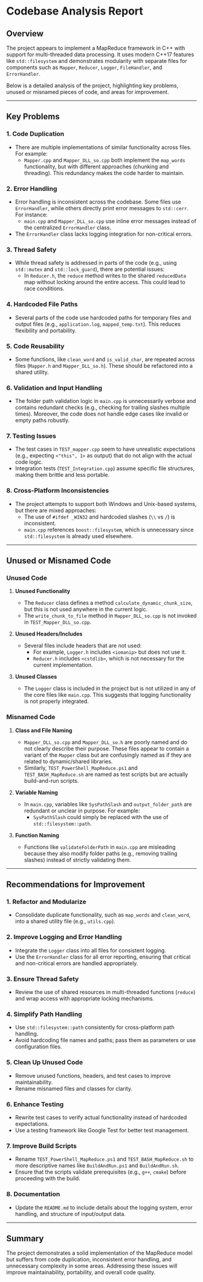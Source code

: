 # Codebase Analysis Report

## Overview
The project appears to implement a MapReduce framework in C++ with support for multi-threaded data processing. It uses modern C++17 features like `std::filesystem` and demonstrates modularity with separate files for components such as `Mapper`, `Reducer`, `Logger`, `FileHandler`, and `ErrorHandler`.

Below is a detailed analysis of the project, highlighting key problems, unused or misnamed pieces of code, and areas for improvement.

---

## Key Problems

### 1. Code Duplication
- There are multiple implementations of similar functionality across files. For example:
  - `Mapper.cpp` and `Mapper_DLL_so.cpp` both implement the `map_words` functionality, but with different approaches (chunking and threading). This redundancy makes the code harder to maintain.

### 2. Error Handling
- Error handling is inconsistent across the codebase. Some files use `ErrorHandler`, while others directly print error messages to `std::cerr`. For instance:
  - `main.cpp` and `Mapper_DLL_so.cpp` use inline error messages instead of the centralized `ErrorHandler` class.
- The `ErrorHandler` class lacks logging integration for non-critical errors.

### 3. Thread Safety
- While thread safety is addressed in parts of the code (e.g., using `std::mutex` and `std::lock_guard`), there are potential issues:
  - In `Reducer.h`, the `reduce` method writes to the shared `reducedData` map without locking around the entire access. This could lead to race conditions.

### 4. Hardcoded File Paths
- Several parts of the code use hardcoded paths for temporary files and output files (e.g., `application.log`, `mapped_temp.txt`). This reduces flexibility and portability.

### 5. Code Reusability
- Some functions, like `clean_word` and `is_valid_char`, are repeated across files (`Mapper.h` and `Mapper_DLL_so.h`). These should be refactored into a shared utility.

### 6. Validation and Input Handling
- The folder path validation logic in `main.cpp` is unnecessarily verbose and contains redundant checks (e.g., checking for trailing slashes multiple times). Moreover, the code does not handle edge cases like invalid or empty paths robustly.

### 7. Testing Issues
- The test cases in `TEST_mapper.cpp` seem to have unrealistic expectations (e.g., expecting `<"this", 1>` as output) that do not align with the actual code logic.
- Integration tests (`TEST_Integration.cpp`) assume specific file structures, making them brittle and less portable.

### 8. Cross-Platform Inconsistencies
- The project attempts to support both Windows and Unix-based systems, but there are mixed approaches:
  - The use of `#ifdef _WIN32` and hardcoded slashes (`\\` vs `/`) is inconsistent.
  - `main.cpp` references `boost::filesystem`, which is unnecessary since `std::filesystem` is already used elsewhere.

---

## Unused or Misnamed Code

### Unused Code
1. **Unused Functionality**
   - The `Reducer` class defines a method `calculate_dynamic_chunk_size`, but this is not used anywhere in the current logic.
   - The `write_chunk_to_file` method in `Mapper_DLL_so.cpp` is not invoked in `TEST_Mapper_DLL_so.cpp`.

2. **Unused Headers/Includes**
   - Several files include headers that are not used:
     - For example, `Logger.h` includes `<iomanip>` but does not use it.
     - `Reducer.h` includes `<cstdlib>`, which is not necessary for the current implementation.

3. **Unused Classes**
   - The `Logger` class is included in the project but is not utilized in any of the core files like `main.cpp`. This suggests that logging functionality is not properly integrated.

### Misnamed Code
1. **Class and File Naming**
   - `Mapper_DLL_so.cpp` and `Mapper_DLL_so.h` are poorly named and do not clearly describe their purpose. These files appear to contain a variant of the `Mapper` class but are confusingly named as if they are related to dynamic/shared libraries.
   - Similarly, `TEST_PowerShell_MapReduce.ps1` and `TEST_BASH_MapReduce.sh` are named as test scripts but are actually build-and-run scripts.

2. **Variable Naming**
   - In `main.cpp`, variables like `SysPathSlash` and `output_folder_path` are redundant or unclear in purpose. For example:
     - `SysPathSlash` could simply be replaced with the use of `std::filesystem::path`.

3. **Function Naming**
   - Functions like `validateFolderPath` in `main.cpp` are misleading because they also modify folder paths (e.g., removing trailing slashes) instead of strictly validating them.

---

## Recommendations for Improvement

### 1. Refactor and Modularize
- Consolidate duplicate functionality, such as `map_words` and `clean_word`, into a shared utility file (e.g., `utils.cpp`).

### 2. Improve Logging and Error Handling
- Integrate the `Logger` class into all files for consistent logging.
- Use the `ErrorHandler` class for all error reporting, ensuring that critical and non-critical errors are handled appropriately.

### 3. Ensure Thread Safety
- Review the use of shared resources in multi-threaded functions (`reduce`) and wrap access with appropriate locking mechanisms.

### 4. Simplify Path Handling
- Use `std::filesystem::path` consistently for cross-platform path handling.
- Avoid hardcoding file names and paths; pass them as parameters or use configuration files.

### 5. Clean Up Unused Code
- Remove unused functions, headers, and test cases to improve maintainability.
- Rename misnamed files and classes for clarity.

### 6. Enhance Testing
- Rewrite test cases to verify actual functionality instead of hardcoded expectations.
- Use a testing framework like Google Test for better test management.

### 7. Improve Build Scripts
- Rename `TEST_PowerShell_MapReduce.ps1` and `TEST_BASH_MapReduce.sh` to more descriptive names like `BuildAndRun.ps1` and `BuildAndRun.sh`.
- Ensure that the scripts validate prerequisites (e.g., `g++`, `cmake`) before proceeding with the build.

### 8. Documentation
- Update the `README.md` to include details about the logging system, error handling, and structure of input/output data.

---

## Summary
The project demonstrates a solid implementation of the MapReduce model but suffers from code duplication, inconsistent error handling, and unnecessary complexity in some areas. Addressing these issues will improve maintainability, portability, and overall code quality.

